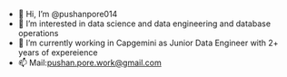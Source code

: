 - 👋 Hi, I’m @pushanpore014
- 👀 I’m interested in data science and data engineering and database operations
- 🌱 I’m currently working in Capgemini as Junior Data Engineer with 2+ years of expereience
- 📫 Mail:pushan.pore.work@gmail.com

<!---
pushanpore014/pushanpore014 is a ✨ special ✨ repository because its `README.md` (this file) appears on your GitHub profile.
You can click the Preview link to take a look at your changes.
--->
